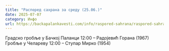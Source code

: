 ```yaml
---
title: "Распоред сахрана за среду (25.06.)"
date: 2025-07-07
category: Инфо
url: https://backapalankavesti.com/info/raspored-sahrana/raspored-sahrana-za-sredu-25-06/
---
```


Градско гробље у Бачкој Паланци
12:00 – Радојевић Горана (1967)
Гробље у Челареву
12:00 – Ступар Мирко (1954)
